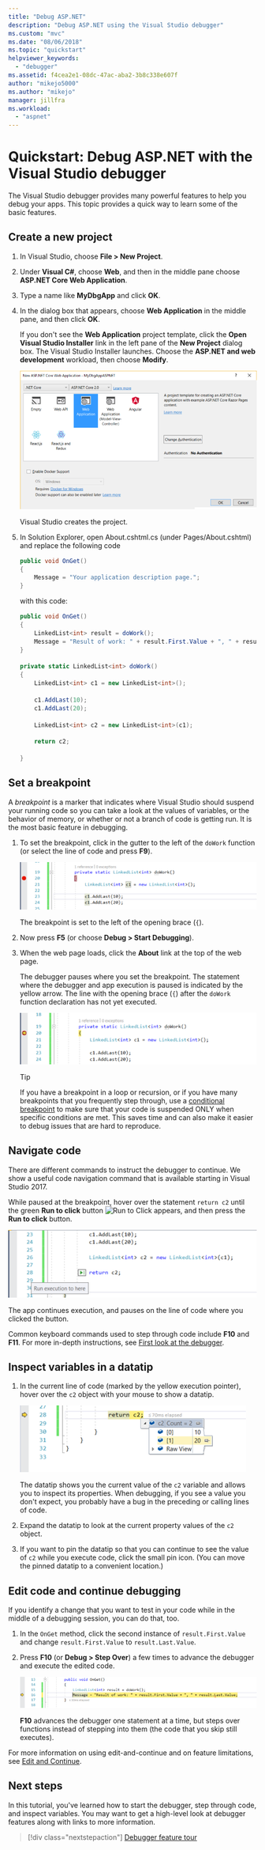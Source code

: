 ```yaml
---
title: "Debug ASP.NET"
description: "Debug ASP.NET using the Visual Studio debugger"
ms.custom: "mvc"
ms.date: "08/06/2018"
ms.topic: "quickstart"
helpviewer_keywords:
  - "debugger"
ms.assetid: f4cea2e1-08dc-47ac-aba2-3b8c338e607f
author: "mikejo5000"
ms.author: "mikejo"
manager: jillfra
ms.workload:
  - "aspnet"
---
```

# Quickstart: Debug ASP.NET with the Visual Studio debugger

The Visual Studio debugger provides many powerful features to help you debug your apps. This topic provides a quick way to learn some of the basic features.

## Create a new project

1. In Visual Studio, choose **File > New Project**.

1. Under **Visual C#**, choose **Web**, and then in the middle pane choose **ASP.NET Core Web Application**.

1. Type a name like **MyDbgApp** and click **OK**.

1. In the dialog box that appears, choose **Web Application** in the middle pane, and then click **OK**.

     If you don't see the **Web Application** project template, click the **Open Visual Studio Installer** link in the left pane of the **New Project** dialog box. The Visual Studio Installer launches. Choose the **ASP.NET and web development** workload, then choose **Modify**.

    ![Choose a Web application](../debugger/media/dbg-qs-aspnet-choose-web-app.png)

    Visual Studio creates the project.

1. In Solution Explorer, open About.cshtml.cs (under Pages/About.cshtml) and replace the following code

    ```csharp
    public void OnGet()
    {
        Message = "Your application description page.";
    }
    ```

    with this code:

    ```csharp
    public void OnGet()
    {
        LinkedList<int> result = doWork();
        Message = "Result of work: " + result.First.Value + ", " + result.First.Value;
    }

    private static LinkedList<int> doWork()
    {
        LinkedList<int> c1 = new LinkedList<int>();

        c1.AddLast(10);
        c1.AddLast(20);

        LinkedList<int> c2 = new LinkedList<int>(c1);

        return c2;

    }
    ```

## Set a breakpoint

A *breakpoint* is a marker that indicates where Visual Studio should suspend your running code so you can take a look at the values of variables, or the behavior of memory, or whether or not a branch of code is getting run. It is the most basic feature in debugging.

1. To set the breakpoint, click in the gutter to the left of the `doWork` function (or select the line of code and press **F9**).

    ![Set a breakpoint](../debugger/media/dbg-qs-set-breakpoint-aspnet.png)

    The breakpoint is set to the left of the opening brace (`{`).

1. Now press **F5** (or choose **Debug > Start Debugging**).

1. When the web page loads, click the **About** link at the top of the web page.

    The debugger pauses where you set the breakpoint. The statement where the debugger and app execution is paused is indicated by the yellow arrow. The line with the opening brace (`{`) after the `doWork` function declaration has not yet executed.

    ![Hit a breakpoint](../debugger/media/dbg-qs-hit-breakpoint-aspnet.png)

    > [!TIP]
    > If you have a breakpoint in a loop or recursion, or if you have many breakpoints that you frequently step through, use a [conditional breakpoint](../debugger/using-breakpoints.md#BKMK_Specify_a_breakpoint_condition_using_a_code_expression) to make sure that your code is suspended ONLY when specific conditions are met. This saves time and can also make it easier to debug issues that are hard to reproduce.

## Navigate code

There are different commands to instruct the debugger to continue. We show a useful code navigation command that is available starting in Visual Studio 2017.

While paused at the breakpoint, hover over the statement `return c2` until the green **Run to click** button ![Run to Click](../debugger/media/dbg-tour-run-to-click.png) appears, and then press the **Run to click** button.

![Run to click](../debugger/media/dbg-qs-run-to-click-aspnet.png)

The app continues execution, and pauses on the line of code where you clicked the button.

Common keyboard commands used to step through code include **F10** and **F11**. For more in-depth instructions, see [First look at the debugger](../debugger/debugger-feature-tour.md).

## Inspect variables in a datatip

1. In the current line of code (marked by the yellow execution pointer), hover over the `c2` object with your mouse to show a datatip.

    ![View a datatip](../debugger/media/dbg-qs-data-tip-aspnet.png)

    The datatip shows you the current value of the `c2` variable and allows you to inspect its properties. When debugging, if you see a value you don't expect, you probably have a bug in the preceding or calling lines of code.

2. Expand the datatip to look at the current property values of the `c2` object.

3. If you want to pin the datatip so that you can continue to see the value of `c2` while you execute code, click the small pin icon. (You can move the pinned datatip to a convenient location.)

## Edit code and continue debugging

If you identify a change that you want to test in your code while in the middle of a debugging session, you can do that, too.

1. In the `OnGet` method, click the second instance of `result.First.Value` and change `result.First.Value` to `result.Last.Value`.

1. Press **F10** (or **Debug > Step Over**) a few times to advance the debugger and execute the edited code.

    ![Edit and continue](../debugger/media/dbg-qs-edit-and-continue-aspnet.png "Edit and continue")

    **F10** advances the debugger one statement at a time, but steps over functions instead of stepping into them (the code that you skip still executes).

For more information on using edit-and-continue and on feature limitations, see [Edit and Continue](../debugger/edit-and-continue.md).

## Next steps

In this tutorial, you've learned how to start the debugger, step through code, and inspect variables. You may want to get a high-level look at debugger features along with links to more information.

> [!div class="nextstepaction"]
> [Debugger feature tour](../debugger/debugger-feature-tour.md)
